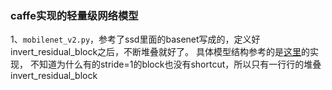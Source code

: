 ### caffe实现的轻量级网络模型
1、```mobilenet_v2.py```，参考了ssd里面的basenet写成的，定义好invert_residual_block之后，不断堆叠就好了。
具体模型结构参考的是[这里](https://github.com/shicai/MobileNet-Caffe/blob/master/mobilenet_v2_deploy.prototxt)的实现，
不知道为什么有的stride=1的block也没有shortcut，所以只有一行行的堆叠invert_residual_block
